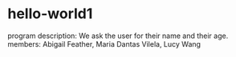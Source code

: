 # hello-world1
program description: We ask the user for their name and their age. members: Abigail Feather, Maria Dantas Vilela, Lucy Wang
